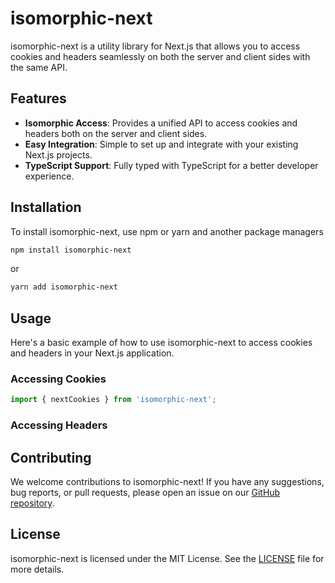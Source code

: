 # isomorphic-next

isomorphic-next is a utility library for Next.js that allows you to access cookies and headers seamlessly on both the server and client sides with the same API.

## Features

- **Isomorphic Access**: Provides a unified API to access cookies and headers both on the server and client sides.
- **Easy Integration**: Simple to set up and integrate with your existing Next.js projects.
- **TypeScript Support**: Fully typed with TypeScript for a better developer experience.

## Installation

To install isomorphic-next, use npm or yarn and another package managers

```bash
npm install isomorphic-next
```

or

```bash
yarn add isomorphic-next
```

## Usage

Here's a basic example of how to use isomorphic-next to access cookies and headers in your Next.js application.

### Accessing Cookies

```javascript
import { nextCookies } from 'isomorphic-next';

```

### Accessing Headers

## Contributing

We welcome contributions to isomorphic-next! If you have any suggestions, bug reports, or pull requests, please open an issue on our [GitHub repository](https://github.com/yourusername/isomorphic-next).

## License

isomorphic-next is licensed under the MIT License. See the [LICENSE](./LICENSE) file for more details.

